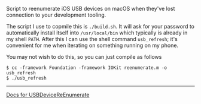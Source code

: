 Script to reenumerate iOS USB devices on macOS when they've lost connection to your development tooling.

The script I use to copmile this is `./build.sh`. It will ask for your password to automatically install itself into `/usr/local/bin` which typically is already in my shell `PATH`. After this I can use the shell command `usb_refresh`; it's convenient for me when iterating on something running on my phone.


You may not wish to do this, so you can just compile as follows
```
$ cc -framework Foundation -framework IOKit reenumerate.m -o usb_refresh
$ ./usb_refresh
```

----


[Docs for
USBDeviceReEnumerate](https://opensource.apple.com/source/IOUSBFamily/IOUSBFamily-281.4.1/IOUSBFamily/Headers/IOUSBLib.h.auto.html)
